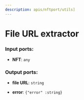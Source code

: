 ```yaml
---
description: apis/nftport/utils]
---
```


# File URL extractor

### Input ports:

* __NFT__: `any`

### Output ports:

* __file URL__: `string`


* __error__: `{"error" :string}`

